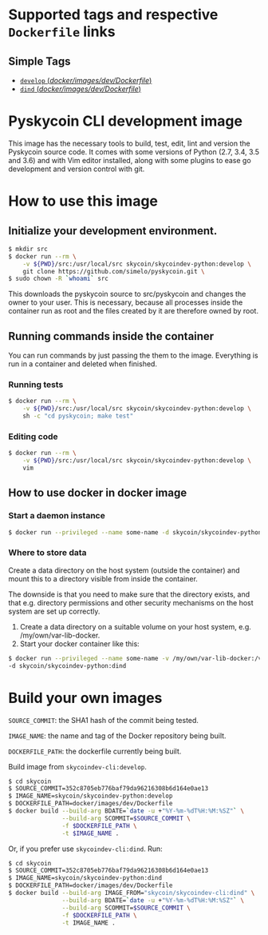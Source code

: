 # Supported tags and respective `Dockerfile` links

## Simple Tags

-	[`develop` (*docker/images/dev/Dockerfile*)](https://github.com/simelo/pyskycoin/blob/develop/docker/images/dev/Dockerfile)
-	[`dind` (*docker/images/dev/Dockerfile*)](https://github.com/simelo/pyskycoin/blob/develop/docker/images/dev/Dockerfile)

# Pyskycoin CLI development image

This image has the necessary tools to build, test, edit, lint and version the Pyskycoin
source code.  It comes with some versions of Python (2.7, 3.4, 3.5 and 3.6) and with Vim editor installed, along with some plugins
to ease go development and version control with git.

# How to use this image

## Initialize your development environment.

```sh
$ mkdir src
$ docker run --rm \
    -v ${PWD}/src:/usr/local/src skycoin/skycoindev-python:develop \
    git clone https://github.com/simelo/pyskycoin.git \
$ sudo chown -R `whoami` src
```

This downloads the pyskycoin source to src/pyskycoin and changes the owner
to your user. This is necessary, because all processes inside the container run
as root and the files created by it are therefore owned by root.

## Running commands inside the container

You can run commands by just passing the them to the image.  Everything is run
in a container and deleted when finished.

### Running tests

```sh
$ docker run --rm \
    -v ${PWD}/src:/usr/local/src skycoin/skycoindev-python:develop \
    sh -c "cd pyskycoin; make test"
```

### Editing code

```sh
$ docker run --rm \
    -v ${PWD}/src:/usr/local/src skycoin/skycoindev-python:develop \
    vim
```

## How to use docker in docker image

### Start a daemon instance

```sh
$ docker run --privileged --name some-name -d skycoin/skycoindev-python:dind
```

### Where to store data

Create a data directory on the host system (outside the container) and mount this to a directory visible from inside the container.

The downside is that you need to make sure that the directory exists, and that e.g. directory permissions and other security mechanisms on the host system are set up correctly.

1. Create a data directory on a suitable volume on your host system, e.g. /my/own/var-lib-docker.
2. Start your docker container like this:

```sh
$ docker run --privileged --name some-name -v /my/own/var-lib-docker:/var/lib/docker \ 
-d skycoin/skycoindev-python:dind
```

# Build your own images

`SOURCE_COMMIT`: the SHA1 hash of the commit being tested.

`IMAGE_NAME`: the name and tag of the Docker repository being built.

`DOCKERFILE_PATH`: the dockerfile currently being built.


Build image from `skycoindev-cli:develop`.

```sh
$ cd skycoin
$ SOURCE_COMMIT=352c8705eb776baf79da96216308b6d164e0ae13
$ IMAGE_NAME=skycoin/skycoindev-python:develop
$ DOCKERFILE_PATH=docker/images/dev/Dockerfile
$ docker build --build-arg BDATE=`date -u +"%Y-%m-%dT%H:%M:%SZ"` \
               --build-arg SCOMMIT=$SOURCE_COMMIT \
               -f $DOCKERFILE_PATH \
               -t $IMAGE_NAME .
```

Or, if you prefer use `skycoindev-cli:dind`. Run:

```sh
$ cd skycoin
$ SOURCE_COMMIT=352c8705eb776baf79da96216308b6d164e0ae13
$ IMAGE_NAME=skycoin/skycoindev-python:dind
$ DOCKERFILE_PATH=docker/images/dev/Dockerfile
$ docker build --build-arg IMAGE_FROM="skycoin/skycoindev-cli:dind" \
               --build-arg BDATE=`date -u +"%Y-%m-%dT%H:%M:%SZ"` \
               --build-arg SCOMMIT=$SOURCE_COMMIT \
               -f $DOCKERFILE_PATH \
               -t IMAGE_NAME .
```


